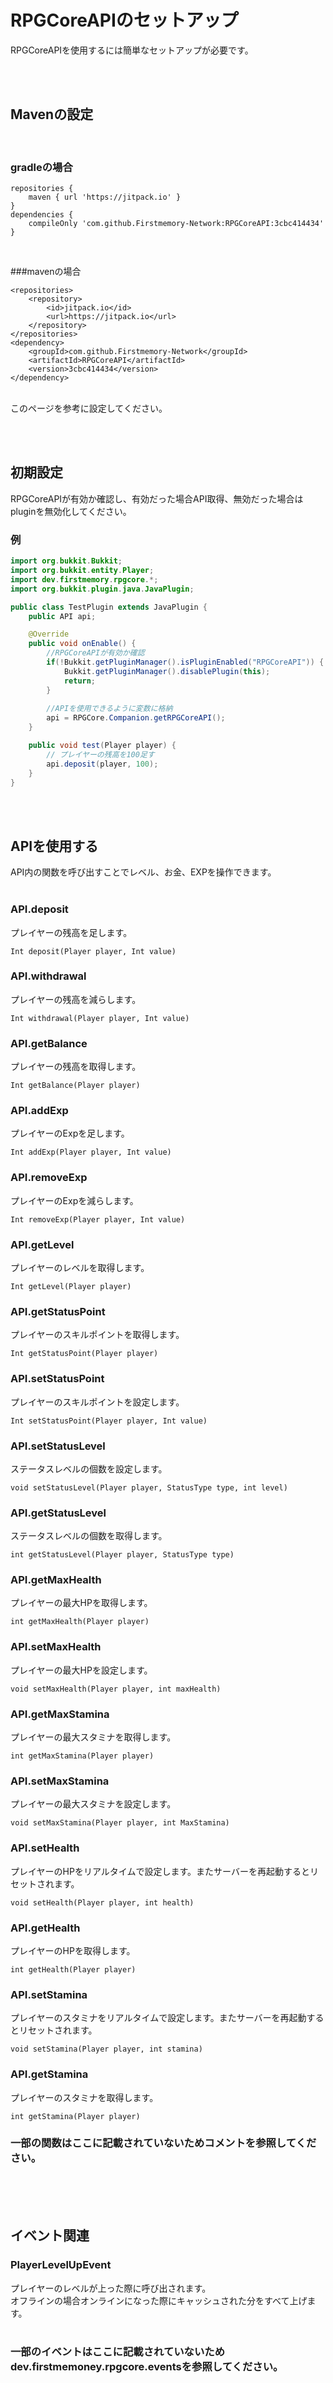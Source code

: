 # RPGCoreAPIのセットアップ
RPGCoreAPIを使用するには簡単なセットアップが必要です。<br>

<br><br>
## Mavenの設定

<br>

### gradleの場合
```
repositories {
	maven { url 'https://jitpack.io' }
}
dependencies {
	compileOnly 'com.github.Firstmemory-Network:RPGCoreAPI:3cbc414434'
}
```
<br>

###mavenの場合
```
<repositories>
	<repository>
		<id>jitpack.io</id>
		<url>https://jitpack.io</url>
	</repository>
</repositories>
<dependency>
	<groupId>com.github.Firstmemory-Network</groupId>
	<artifactId>RPGCoreAPI</artifactId>
	<version>3cbc414434</version>
</dependency>
```
<br>
このページを参考に設定してください。

<br><br>
## 初期設定
RPGCoreAPIが有効か確認し、有効だった場合API取得、無効だった場合はpluginを無効化してください。
### 例
```java
import org.bukkit.Bukkit;
import org.bukkit.entity.Player;
import dev.firstmemory.rpgcore.*;
import org.bukkit.plugin.java.JavaPlugin;

public class TestPlugin extends JavaPlugin {
    public API api;

    @Override
    public void onEnable() {
        //RPGCoreAPIが有効か確認
        if(!Bukkit.getPluginManager().isPluginEnabled("RPGCoreAPI")) {
            Bukkit.getPluginManager().disablePlugin(this);
            return;
        }
        
        //APIを使用できるように変数に格納
        api = RPGCore.Companion.getRPGCoreAPI();
    }

    public void test(Player player) {
        // プレイヤーの残高を100足す
        api.deposit(player, 100);
    }
}
```
<br><br>
## APIを使用する
API内の関数を呼び出すことでレベル、お金、EXPを操作できます。
<br>
<br>
### API.deposit
プレイヤーの残高を足します。
```
Int deposit(Player player, Int value)
```
### API.withdrawal
プレイヤーの残高を減らします。
```
Int withdrawal(Player player, Int value)
```
### API.getBalance
プレイヤーの残高を取得します。
```
Int getBalance(Player player)
```
### API.addExp
プレイヤーのExpを足します。
```
Int addExp(Player player, Int value)
```
### API.removeExp
プレイヤーのExpを減らします。
```
Int removeExp(Player player, Int value)
```
### API.getLevel
プレイヤーのレベルを取得します。
```
Int getLevel(Player player)
```
### API.getStatusPoint
プレイヤーのスキルポイントを取得します。
```
Int getStatusPoint(Player player)
```
### API.setStatusPoint
プレイヤーのスキルポイントを設定します。
```
Int setStatusPoint(Player player, Int value)
```
### API.setStatusLevel
ステータスレベルの個数を設定します。
```
void setStatusLevel(Player player, StatusType type, int level)
```
### API.getStatusLevel
ステータスレベルの個数を取得します。
```
int getStatusLevel(Player player, StatusType type)
```
### API.getMaxHealth
プレイヤーの最大HPを取得します。
```
int getMaxHealth(Player player)
```
### API.setMaxHealth
プレイヤーの最大HPを設定します。
```
void setMaxHealth(Player player, int maxHealth)
```
### API.getMaxStamina
プレイヤーの最大スタミナを取得します。
```
int getMaxStamina(Player player)
```
### API.setMaxStamina
プレイヤーの最大スタミナを設定します。
```
void setMaxStamina(Player player, int MaxStamina)
```
### API.setHealth
プレイヤーのHPをリアルタイムで設定します。またサーバーを再起動するとリセットされます。
```
void setHealth(Player player, int health)
```
### API.getHealth
プレイヤーのHPを取得します。
```
int getHealth(Player player)
```
### API.setStamina
プレイヤーのスタミナをリアルタイムで設定します。またサーバーを再起動するとリセットされます。
```
void setStamina(Player player, int stamina)
```
### API.getStamina
プレイヤーのスタミナを取得します。
```
int getStamina(Player player)
```

### 一部の関数はここに記載されていないためコメントを参照してください。

<br><br><br>
## イベント関連
### PlayerLevelUpEvent
プレイヤーのレベルが上った際に呼び出されます。<br>
オフラインの場合オンラインになった際にキャッシュされた分をすべて上げます。<br>
<br>
### 一部のイベントはここに記載されていないためdev.firstmemoney.rpgcore.eventsを参照してください。
